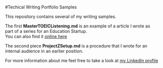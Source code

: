 #Techical Writing Portfolio Samples

This repository contains several of my writing samples.

The first **MasterTOEICListening.md** is an example of a article I wrote as part of a series for an Education Startup.  
You can also find it [online here](http://www.fluentu.com/toeic/blog/toeic-listening-tips/)

The second piece **ProjectZSetup.md** is a procedure that I wrote for an internal audience in an earlier position.

For more information about me feel free to take a look at [my LinkedIn profile](https://linkedin.com/in/bretthau)

